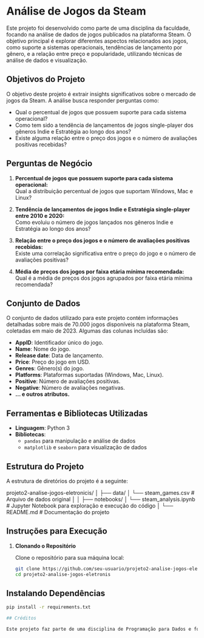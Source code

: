 # Análise de Jogos da Steam

Este projeto foi desenvolvido como parte de uma disciplina da faculdade, focando na análise de dados de jogos publicados na plataforma Steam. O objetivo principal é explorar diferentes aspectos relacionados aos jogos, como suporte a sistemas operacionais, tendências de lançamento por gênero, e a relação entre preço e popularidade, utilizando técnicas de análise de dados e visualização.

## Objetivos do Projeto

O objetivo deste projeto é extrair insights significativos sobre o mercado de jogos da Steam. A análise busca responder perguntas como:

- Qual o percentual de jogos que possuem suporte para cada sistema operacional?
- Como tem sido a tendência de lançamentos de jogos single-player dos gêneros Indie e Estratégia ao longo dos anos?
- Existe alguma relação entre o preço dos jogos e o número de avaliações positivas recebidas?

## Perguntas de Negócio

1. **Percentual de jogos que possuem suporte para cada sistema operacional:**  
   Qual a distribuição percentual de jogos que suportam Windows, Mac e Linux?

2. **Tendência de lançamentos de jogos Indie e Estratégia single-player entre 2010 e 2020:**  
   Como evoluiu o número de jogos lançados nos gêneros Indie e Estratégia ao longo dos anos?

3. **Relação entre o preço dos jogos e o número de avaliações positivas recebidas:**  
   Existe uma correlação significativa entre o preço do jogo e o número de avaliações positivas?

4. **Média de preços dos jogos por faixa etária mínima recomendada:**  
   Qual é a média de preços dos jogos agrupados por faixa etária mínima recomendada?

## Conjunto de Dados

O conjunto de dados utilizado para este projeto contém informações detalhadas sobre mais de 70.000 jogos disponíveis na plataforma Steam, coletadas em maio de 2023. Algumas das colunas incluídas são:

- **AppID**: Identificador único do jogo.
- **Name**: Nome do jogo.
- **Release date**: Data de lançamento.
- **Price**: Preço do jogo em USD.
- **Genres**: Gênero(s) do jogo.
- **Platforms**: Plataformas suportadas (Windows, Mac, Linux).
- **Positive**: Número de avaliações positivas.
- **Negative**: Número de avaliações negativas.
- **... e outros atributos.**

## Ferramentas e Bibliotecas Utilizadas

- **Linguagem**: Python 3
- **Bibliotecas**: 
  - `pandas` para manipulação e análise de dados
  - `matplotlib` e `seaborn` para visualização de dados

## Estrutura do Projeto

A estrutura de diretórios do projeto é a seguinte:

projeto2-analise-jogos-eletronicis/ │ ├── data/ │ └── steam_games.csv # Arquivo de dados original │ │ ├── notebooks/ │ └── steam_analysis.ipynb # Jupyter Notebook para exploração e execução do código │ └── README.md # Documentação do projeto

## Instruções para Execução

1. **Clonando o Repositório**

   Clone o repositório para sua máquina local:
   ```bash
   git clone https://github.com/seu-usuario/projeto2-analise-jogos-eletronicos.git
   cd projeto2-analise-jogos-eletronis

## Instalando Dependências


   ```bash
   pip install -r requirements.txt

## Créditos

Este projeto faz parte de uma disciplina de Programação para Dados e foi desenvolvido para fins acadêmicos.